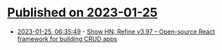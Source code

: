 # [Published on 2023-01-25](index.md)

* [2023-01-25, 06:35:49](https://news.ycombinator.com/item?id=34515128) - [Show HN: Refine v3.97 – Open-source React framework for building CRUD apps](https://github.com/refinedev/refine/blob/next/CHANGELOG.md)

